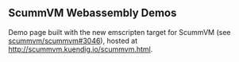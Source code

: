 ScummVM Webassembly Demos
-----

Demo page built with the new emscripten target for ScummVM (see [scummvm/scummvm#3046](https://github.com/scummvm/scummvm/pull/3046)), hosted at http://scummvm.kuendig.io/scummvm.html.
